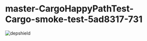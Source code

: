 # master-CargoHappyPathTest-Cargo-smoke-test-5ad8317-731

![depshield](https://ci.dev.depshield.sonatype.org/badges/depshield-ci/master-CargoHappyPathTest-Cargo-smoke-test-5ad8317-731/depshield.svg)